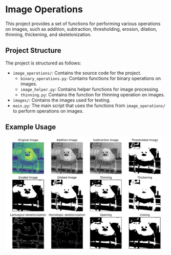 # Image Operations

This project provides a set of functions for performing various operations on images, such as addition, subtraction, thresholding, erosion, dilation, thinning, thickening, and skeletonization.

## Project Structure

The project is structured as follows:

- `image_operations/`: Contains the source code for the project.
  - `binary_operations.py`: Contains functions for binary operations on images.
  - `image_helper.py`: Contains helper functions for image processing.
  - `thinning.py`: Contains the function for thinning operation on images.
- `images/`: Contains the images used for testing.
- `main.py`: The main script that uses the functions from `image_operations/` to perform operations on images.

## Example Usage

![Example](images/example.png)